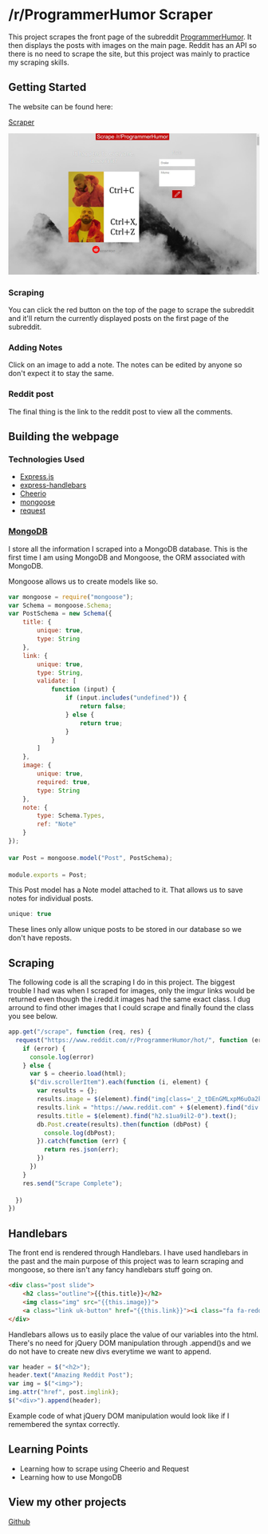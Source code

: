 # /r/ProgrammerHumor Scraper
This project scrapes the front page of the subreddit [ProgrammerHumor](https://www.reddit.com/r/ProgrammerHumor/). It then displays the posts with images on the main page. Reddit has an API so there is no need to scrape the site, but this project was mainly to practice my scraping skills.

## Getting Started
The website can be found here:

[Scraper](https://programmerhumorscraper.herokuapp.com/)

![index](/public/index.jpg)
### Scraping
You can click the red button on the top of the page to scrape the subreddit and it'll return the currently displayed posts on the first page of the subreddit.

### Adding Notes
Click on an image to add a note. The notes can be edited by anyone so don't expect it to stay the same.

### Reddit post
The final thing is the link to the reddit post to view all the comments.

## Building the webpage
### Technologies Used
* [Express.js](http://expressjs.com/)
* [express-handlebars](https://www.npmjs.com/package/express-handlebars)
* [Cheerio](https://www.npmjs.com/package/cheerio)
* [mongoose](https://www.npmjs.com/package/mongoose)
* [request](https://www.npmjs.com/package/request)

### [MongoDB](https://www.mongodb.com/)
I store all the information I scraped into a MongoDB database. This is the first time I am using MongoDB and Mongoose, the ORM associated with MongoDB.

Mongoose allows us to create models like so.
``` javascript
var mongoose = require("mongoose");
var Schema = mongoose.Schema;
var PostSchema = new Schema({
    title: {
        unique: true,
        type: String
    },
    link: {
        unique: true,
        type: String,
        validate: [
            function (input) {
                if (input.includes("undefined")) {
                    return false;
                } else {
                    return true;
                }
            }
        ]
    },
    image: {
        unique: true,
        required: true,
        type: String
    },
    note: {
        type: Schema.Types,
        ref: "Note"
    }
});

var Post = mongoose.model("Post", PostSchema);

module.exports = Post;
```
This Post model has a Note model attached to it. That allows us to save notes for individual posts.
```javascript
unique: true
```
These lines only allow unique posts to be stored in our database so we don't have reposts.

## Scraping
The following code is all the scraping I do in this project. The biggest trouble I had was when I scraped for images, only the imgur links would be returned even though the i.redd.it images had the same exact class. I dug arround to find other images that I could scrape and finally found the class you see below.
``` javascript
app.get("/scrape", function (req, res) {
  request("https://www.reddit.com/r/ProgrammerHumor/hot/", function (error, response, html) {
    if (error) {
      console.log(error)
    } else {
      var $ = cheerio.load(html);
      $("div.scrollerItem").each(function (i, element) {
        var results = {};
        results.image = $(element).find("img[class='_2_tDEnGMLxpM6uOa2kaDB3 media-element']").attr("src");
        results.link = "https://www.reddit.com" + $(element).find("div.s1ua9il2-1.fNYpwc").find("a").attr("href");
        results.title = $(element).find("h2.s1ua9il2-0").text();
        db.Post.create(results).then(function (dbPost) {
          console.log(dbPost);
        }).catch(function (err) {
          return res.json(err);
        })
      })
    }
    res.send("Scrape Complete");

  })
})
```
## Handlebars
The front end is rendered through Handlebars. I have used handlebars in the past and the main purpose of this project was to learn scraping and mongoose, so there isn't any fancy handlebars stuff going on.
```html
<div class="post slide">
    <h2 class="outline">{{this.title}}</h2>
    <img class="img" src="{{this.image}}">
    <a class="link uk-button" href="{{this.link}}"><i class="fa fa-reddit" style="font-size:40px;color:red"></i>Reddit Post</a>
</div>
```
Handlebars allows us to easily place the value of our variables into the html. There's no need for jQuery DOM manipulation through .append()s and we do not have to create new divs everytime we want to append.
```javascript
var header = $("<h2>");
header.text("Amazing Reddit Post");
var img = $("<img>");
img.attr("href", post.imglink);
$("<div>").append(header);
```
Example code of what jQuery DOM manipulation would look like if I remembered the syntax correctly.

## Learning Points
* Learning how to scrape using Cheerio and Request
* Learning how to use MongoDB

## View my other projects
[Github](https://github.com/liangbryan2)